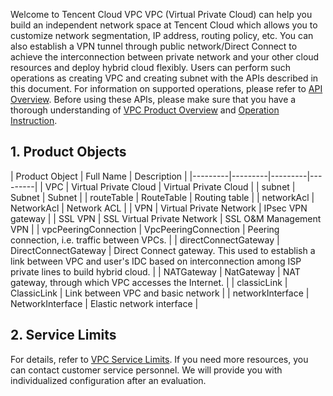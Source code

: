 Welcome to Tencent Cloud VPC
VPC (Virtual Private Cloud) can help you build an independent network space at Tencent Cloud which allows you to customize network segmentation, IP address, routing policy, etc. You can also establish a VPN tunnel through public network/Direct Connect to achieve the interconnection between private network and your other cloud resources and deploy hybrid cloud flexibly. 
Users can perform such operations as creating VPC and creating subnet with the APIs described in this document. For information on supported operations, please refer to <a href="https://www.qcloud.com/doc/api/245/909" title="API Overview">API Overview</a>. 
Before using these APIs, please make sure that you have a thorough understanding of <a href="https://www.qcloud.com/doc/product/215/535" title="VPC Product Overview">VPC Product Overview</a> and <a href="https://www.qcloud.com/doc/product/215/1178" title="Operation Instruction">Operation Instruction</a>. 

## 1. Product Objects
| Product Object | Full Name  | Description |
|---------|---------|---------|---------|
| VPC  | Virtual Private Cloud | Virtual Private Cloud |
| subnet | Subnet | Subnet |
| routeTable | RouteTable | Routing table |
| networkAcl | NetworkAcl | Network ACL |
| VPN | Virtual Private Network | IPsec VPN gateway |
| SSL VPN | SSL Virtual Private Network | SSL O&M Management VPN |
| vpcPeeringConnection | VpcPeeringConnection | Peering connection, i.e. traffic between VPCs.  |
| directConnectGateway | DirectConnectGateway | Direct Connect gateway. This used to establish a link between VPC and user's IDC based on interconnection among ISP private lines to build hybrid cloud.  |
| NATGateway | NatGateway | NAT gateway, through which VPC accesses the Internet.  |
| classicLink | ClassicLink | Link between VPC and basic network |
| networkInterface | NetworkInterface | Elastic network interface |

## 2. Service Limits
For details, refer to <a href="https://www.qcloud.com/doc/product/215/537" title="VPC Service Limits">VPC Service Limits</a>. If you need more resources, you can contact customer service personnel. We will provide you with individualized configuration after an evaluation.
